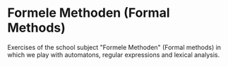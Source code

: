 # Formele Methoden (Formal Methods)
Exercises of the school subject "Formele Methoden" (Formal methods) in which we play with automatons, regular expressions and lexical analysis.
